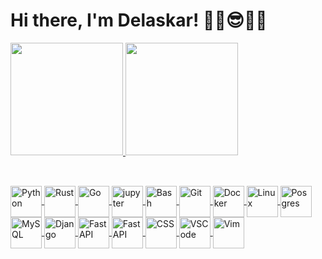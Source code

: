 # Hi there, I'm Delaskar! ✌🏾😎✌🏾

<div>
  <a href="https://github.com/delaskar">
  <img height="180em" src="https://github-readme-stats.vercel.app/api?username=delaskar&show_icons=true&theme=highcontrast"/>
  <img height="180em" src="https://github-readme-stats.vercel.app/api/top-langs/?username=delaskar&layout=compact&theme=highcontrast"/>
</div>
  
##
  
<div style="display: inline block"><br>
  <img align="center" alt="Python" height="50" width="50" src="https://cdn.jsdelivr.net/gh/devicons/devicon/icons/python/python-original.svg"/>
  <img align="center" alt="Rust" height="50" width="50" src="https://cdn.jsdelivr.net/gh/devicons/devicon/icons/rust/rust-plain.svg" />
  <img align="center" alt="Go" height="50" width="50" src="https://cdn.jsdelivr.net/gh/devicons/devicon/icons/go/go-original-wordmark.svg" />
  <img align="center" alt="jupyter" height="50" width="50" src="https://cdn.jsdelivr.net/gh/devicons/devicon/icons/jupyter/jupyter-original-wordmark.svg" />
  <img align="center" alt="Bash" height="50" width="50" src="https://cdn.jsdelivr.net/gh/devicons/devicon/icons/bash/bash-original.svg" />    
  <img align="center" alt="Git" height="50" width="50" src="https://cdn.jsdelivr.net/gh/devicons/devicon/icons/git/git-original.svg" />
  <img align="center" alt="Docker" height="50" width="50" src="https://cdn.jsdelivr.net/gh/devicons/devicon/icons/docker/docker-original-wordmark.svg" />    
  <img align="center" alt="Linux" height="50" width="50" src="https://cdn.jsdelivr.net/gh/devicons/devicon/icons/linux/linux-original.svg" />
  <img align="center" alt="Posgres" height="50" width="50" src="https://cdn.jsdelivr.net/gh/devicons/devicon/icons/postgresql/postgresql-original.svg" />
  <img align="center" alt="MySQL" height="50" width="50" src="https://cdn.jsdelivr.net/gh/devicons/devicon/icons/mysql/mysql-original-wordmark.svg" />
  <img align="center" alt="Django" height="50" width="50" src="https://cdn.jsdelivr.net/gh/devicons/devicon/icons/django/django-plain.svg" />
  <img align="center" alt="FastAPI" height="50" width="50" src="https://cdn.jsdelivr.net/gh/devicons/devicon/icons/fastapi/fastapi-original.svg" />
  <img align="center" alt="FastAPI" height="50" width="50" src="https://cdn.jsdelivr.net/gh/devicons/devicon/icons/html5/html5-original.svg" />
  <img align="center" alt="CSS" height="50" width="50" src="https://cdn.jsdelivr.net/gh/devicons/devicon/icons/css3/css3-original.svg" />
  <img align="center" alt="VSCode" height="50" width="50" src="https://cdn.jsdelivr.net/gh/devicons/devicon/icons/vscode/vscode-original.svg" />
  <img align="center" alt="Vim" height="50" width="50" src="https://cdn.jsdelivr.net/gh/devicons/devicon/icons/vim/vim-original.svg" />   
</div>

##

<!--
**delaskar/delaskar** is a ✨ _special_ ✨ repository because its `README.md` (this file) appears on your GitHub profile.

Here are some ideas to get you started:

- 🔭 I’m currently working on ...
- 🌱 I’m currently learning ...
- 👯 I’m looking to collaborate on ...
- 🤔 I’m looking for help with ...
- 💬 Ask me about ...
- 📫 How to reach me: ...
- 😄 Pronouns: ...
- ⚡ Fun fact: ...
-->
